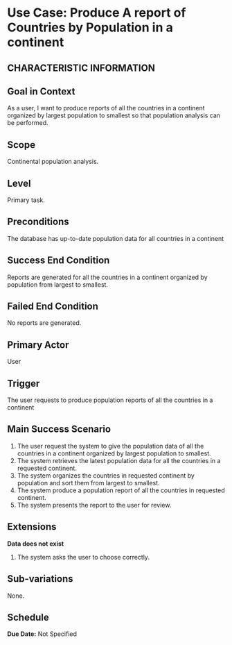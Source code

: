 # Use Case: Produce A report of Countries by Population in a continent

## CHARACTERISTIC INFORMATION

## Goal in Context
As a user, I want to produce reports of all the countries in a continent organized by largest population to smallest so that population analysis  can be performed. 

## Scope
Continental population analysis.

## Level
Primary task.

## Preconditions
The database has up-to-date population data for all countries in a continent

## Success End Condition
Reports are generated for all the countries in a continent organized by population from largest to smallest.

## Failed End Condition
No reports are generated.

## Primary Actor
User

## Trigger
The user requests to produce population reports of all the countries in a continent 

## Main Success Scenario
1. The user request the system to give the population data of all the countries in a continent organized by largest population to smallest.
2. The system retrieves the latest population data for all the countries in a requested continent. 
3. The system organizes the countries in requested continent by population and sort them from largest to smallest.
4. The system produce a population report of all the countries in requested continent. 
5. The system presents the report to the user for review.

## Extensions

**Data does not exist**
1. The system asks the user to choose correctly.

## Sub-variations
None.

## Schedule
**Due Date:** Not Specified
